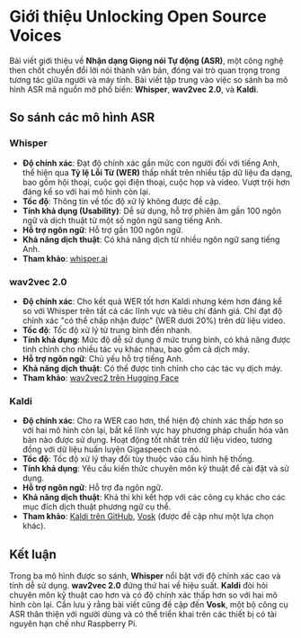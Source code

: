 # Giới thiệu Unlocking Open Source Voices

Bài viết giới thiệu về **Nhận dạng Giọng nói Tự động (ASR)**, một công nghệ then chốt chuyển đổi lời nói thành văn bản, đóng vai trò quan trọng trong tương tác giữa người và máy tính. Bài viết tập trung vào việc so sánh ba mô hình ASR mã nguồn mở phổ biến: **Whisper**, **wav2vec 2.0**, và **Kaldi**.

## So sánh các mô hình ASR

### Whisper

- **Độ chính xác**: Đạt độ chính xác gần mức con người đối với tiếng Anh, thể hiện qua **Tỷ lệ Lỗi Từ (WER)** thấp nhất trên nhiều tập dữ liệu đa dạng, bao gồm hội thoại, cuộc gọi điện thoại, cuộc họp và video. Vượt trội hơn đáng kể so với hai mô hình còn lại.
- **Tốc độ**: Thông tin về tốc độ xử lý không được đề cập.
- **Tính khả dụng (Usability)**: Dễ sử dụng, hỗ trợ phiên âm gần 100 ngôn ngữ và dịch thuật từ một số ngôn ngữ sang tiếng Anh.
- **Hỗ trợ ngôn ngữ**: Hỗ trợ gần 100 ngôn ngữ.
- **Khả năng dịch thuật**: Có khả năng dịch từ nhiều ngôn ngữ sang tiếng Anh.
- **Tham khảo**: [whisper.ai](https://whisper.ai)

### wav2vec 2.0

- **Độ chính xác**: Cho kết quả WER tốt hơn Kaldi nhưng kém hơn đáng kể so với Whisper trên tất cả các lĩnh vực và tiêu chí đánh giá. Chỉ đạt độ chính xác "có thể chấp nhận được" (WER dưới 20%) trên dữ liệu video.
- **Tốc độ**: Tốc độ xử lý từ trung bình đến nhanh.
- **Tính khả dụng**: Mức độ dễ sử dụng ở mức trung bình, có khả năng được tinh chỉnh cho nhiều tác vụ khác nhau, bao gồm cả dịch máy.
- **Hỗ trợ ngôn ngữ**: Chủ yếu hỗ trợ tiếng Anh.
- **Khả năng dịch thuật**: Có thể được tinh chỉnh cho các tác vụ dịch máy.
- **Tham khảo**: [wav2vec2 trên Hugging Face](https://huggingface.co)

### Kaldi

- **Độ chính xác**: Cho ra WER cao hơn, thể hiện độ chính xác thấp hơn so với hai mô hình còn lại, bất kể lĩnh vực hay phương pháp chuẩn hóa văn bản nào được sử dụng. Hoạt động tốt nhất trên dữ liệu video, tương đồng với dữ liệu huấn luyện Gigaspeech của nó.
- **Tốc độ**: Tốc độ xử lý thay đổi tùy thuộc vào cấu hình hệ thống.
- **Tính khả dụng**: Yêu cầu kiến thức chuyên môn kỹ thuật để cài đặt và sử dụng.
- **Hỗ trợ ngôn ngữ**: Hỗ trợ đa ngôn ngữ.
- **Khả năng dịch thuật**: Khả thi khi kết hợp với các công cụ khác cho các mục đích dịch thuật phương ngữ cụ thể.
- **Tham khảo**: [Kaldi trên GitHub](https://github.com/kaldi-asr/kaldi), [Vosk](https://alphacephei.com/vosk/) (được đề cập như một lựa chọn khác).

## Kết luận

Trong ba mô hình được so sánh, **Whisper** nổi bật với độ chính xác cao và tính dễ sử dụng. **wav2vec 2.0** đứng thứ hai về hiệu suất. **Kaldi** đòi hỏi chuyên môn kỹ thuật cao hơn và có độ chính xác thấp hơn so với hai mô hình còn lại. Cần lưu ý rằng bài viết cũng đề cập đến **Vosk**, một bộ công cụ ASR thân thiện với người dùng và có thể triển khai trên các thiết bị có tài nguyên hạn chế như Raspberry Pi.